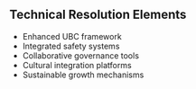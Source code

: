 ## Technical Resolution Elements
- Enhanced UBC framework
- Integrated safety systems
- Collaborative governance tools
- Cultural integration platforms
- Sustainable growth mechanisms
